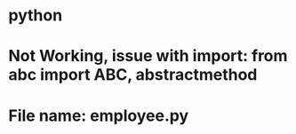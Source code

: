 # python
# Not Working, issue with import: from abc import ABC, abstractmethod 
# File name: employee.py
